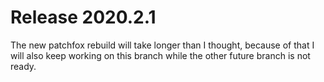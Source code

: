 # Release 2020.2.1

The new patchfox rebuild will take longer than I thought, because of that I will also keep working on this branch while the other future branch is not ready.
